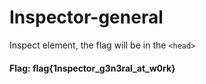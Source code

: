 # Inspector-general

Inspect element, the flag will be in the `<head>`

#### Flag: flag{1nspector_g3n3ral_at_w0rk}
